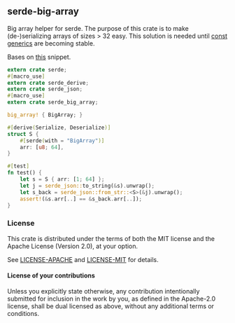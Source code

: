 ## serde-big-array

Big array helper for serde. The purpose of this crate is to make (de-)serializing arrays of sizes > 32 easy. This solution is needed until [const generics](https://github.com/rust-lang/rust/issues/44580) are becoming stable.

Bases on [this](https://github.com/serde-rs/serde/issues/631#issuecomment-322677033) snippet.

```Rust
extern crate serde;
#[macro_use]
extern crate serde_derive;
extern crate serde_json;
#[macro_use]
extern crate serde_big_array;

big_array! { BigArray; }

#[derive(Serialize, Deserialize)]
struct S {
    #[serde(with = "BigArray")]
    arr: [u8; 64],
}

#[test]
fn test() {
    let s = S { arr: [1; 64] };
    let j = serde_json::to_string(&s).unwrap();
    let s_back = serde_json::from_str::<S>(&j).unwrap();
    assert!(&s.arr[..] == &s_back.arr[..]);
}
```

### License
[license]: #license

This crate is distributed under the terms of both the MIT license
and the Apache License (Version 2.0), at your option.

See [LICENSE-APACHE](LICENSE-APACHE) and [LICENSE-MIT](LICENSE-MIT) for details.

#### License of your contributions

Unless you explicitly state otherwise, any contribution intentionally submitted for
inclusion in the work by you, as defined in the Apache-2.0 license,
shall be dual licensed as above, without any additional terms or conditions.
